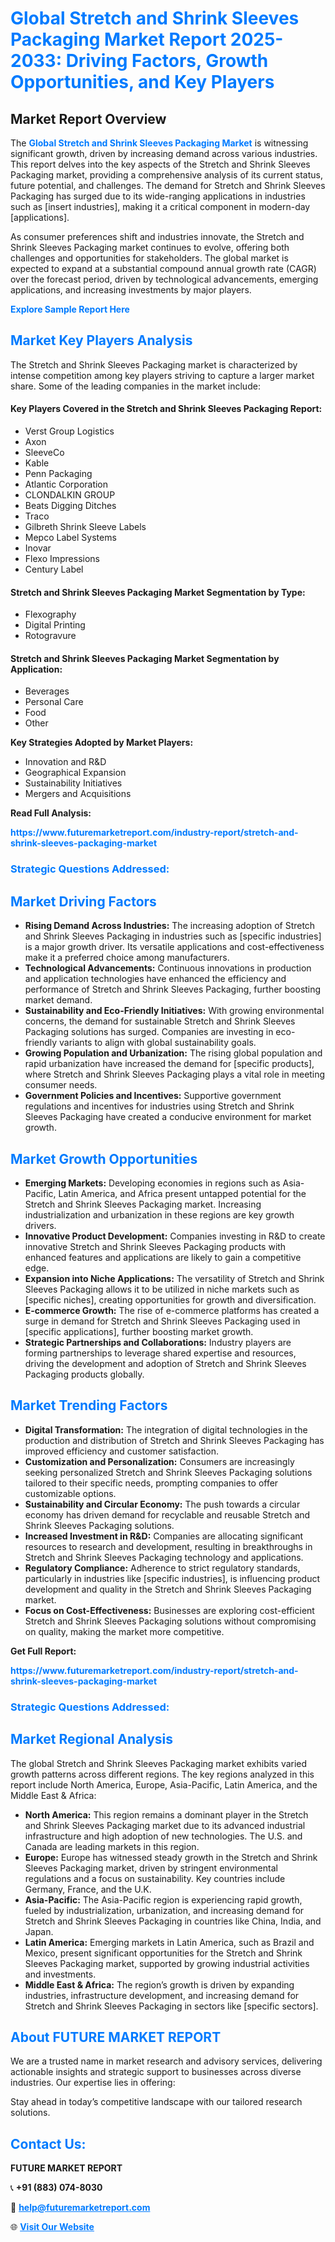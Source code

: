 <h1 style="color: #007BFF;">Global Stretch and Shrink Sleeves Packaging Market Report 2025-2033: Driving Factors, Growth Opportunities, and Key Players</h1>

<section id="overview">
<h2>Market Report Overview</h2>
<p>The <a href="https://www.futuremarketreport.com/industry-report/stretch-and-shrink-sleeves-packaging-market" style="color: #007BFF; text-decoration: none;"><strong>Global Stretch and Shrink Sleeves Packaging Market</strong></a> is witnessing significant growth, driven by increasing demand across various industries. This report delves into the key aspects of the Stretch and Shrink Sleeves Packaging market, providing a comprehensive analysis of its current status, future potential, and challenges. The demand for Stretch and Shrink Sleeves Packaging has surged due to its wide-ranging applications in industries such as [insert industries], making it a critical component in modern-day [applications].</p>
<p>As consumer preferences shift and industries innovate, the Stretch and Shrink Sleeves Packaging market continues to evolve, offering both challenges and opportunities for stakeholders. The global market is expected to expand at a substantial compound annual growth rate (CAGR) over the forecast period, driven by technological advancements, emerging applications, and increasing investments by major players.</p>
</section>

<section id="overview">
<p><a href="https://www.futuremarketreport.com/request-sample/reportId=86645" style="color: #007BFF; text-decoration: none;"><strong>Explore Sample Report Here</strong></a></p>
</section>

<section id="key-players">
<h2 style="color: #007BFF;">Market Key Players Analysis</h2>
<p>The Stretch and Shrink Sleeves Packaging market is characterized by intense competition among key players striving to capture a larger market share. Some of the leading companies in the market include:</p>
<h4>Key Players Covered in the Stretch and Shrink Sleeves Packaging Report:</h4>
<ul><li>Verst Group Logistics</li><li>Axon</li><li>SleeveCo</li><li>Kable</li><li>Penn Packaging</li><li>Atlantic Corporation</li><li>CLONDALKIN GROUP</li><li>Beats Digging Ditches</li><li>Traco</li><li>Gilbreth Shrink Sleeve Labels</li><li>Mepco Label Systems</li><li>Inovar</li><li>Flexo Impressions</li><li>Century Label</li></ul>
<h4>Stretch and Shrink Sleeves Packaging Market Segmentation by Type:</h4>
<ul><li>Flexography</li><li>Digital Printing</li><li>Rotogravure</li></ul>

<h4>Stretch and Shrink Sleeves Packaging Market Segmentation by Application:</h4>
<ul><li>Beverages</li><li>Personal Care</li><li>Food</li><li>Other</li></ul>
<p><strong>Key Strategies Adopted by Market Players:</strong></p>
<ul>
<li>Innovation and R&D</li>
<li>Geographical Expansion</li>
<li>Sustainability Initiatives</li>
<li>Mergers and Acquisitions</li>
</ul>
</section>

<section>
<p><strong>Read Full Analysis: </strong></p><a href="https://www.futuremarketreport.com/industry-report/stretch-and-shrink-sleeves-packaging-market" style="color: #007BFF; text-decoration: none;"><strong>https://www.futuremarketreport.com/industry-report/stretch-and-shrink-sleeves-packaging-market</strong></a>
<h3 style="color: #007BFF;">Strategic Questions Addressed:</h3>
</section>

<section id="driving-factors">
<h2 style="color: #007BFF;">Market Driving Factors</h2>
<ul>
<li><strong>Rising Demand Across Industries:</strong> The increasing adoption of Stretch and Shrink Sleeves Packaging in industries such as [specific industries] is a major growth driver. Its versatile applications and cost-effectiveness make it a preferred choice among manufacturers.</li>
<li><strong>Technological Advancements:</strong> Continuous innovations in production and application technologies have enhanced the efficiency and performance of Stretch and Shrink Sleeves Packaging, further boosting market demand.</li>
<li><strong>Sustainability and Eco-Friendly Initiatives:</strong> With growing environmental concerns, the demand for sustainable Stretch and Shrink Sleeves Packaging solutions has surged. Companies are investing in eco-friendly variants to align with global sustainability goals.</li>
<li><strong>Growing Population and Urbanization:</strong> The rising global population and rapid urbanization have increased the demand for [specific products], where Stretch and Shrink Sleeves Packaging plays a vital role in meeting consumer needs.</li>
<li><strong>Government Policies and Incentives:</strong> Supportive government regulations and incentives for industries using Stretch and Shrink Sleeves Packaging have created a conducive environment for market growth.</li>
</ul>
</section>

<section id="growth-opportunities">
<h2 style="color: #007BFF;">Market Growth Opportunities</h2>
<ul>
<li><strong>Emerging Markets:</strong> Developing economies in regions such as Asia-Pacific, Latin America, and Africa present untapped potential for the Stretch and Shrink Sleeves Packaging market. Increasing industrialization and urbanization in these regions are key growth drivers.</li>
<li><strong>Innovative Product Development:</strong> Companies investing in R&D to create innovative Stretch and Shrink Sleeves Packaging products with enhanced features and applications are likely to gain a competitive edge.</li>
<li><strong>Expansion into Niche Applications:</strong> The versatility of Stretch and Shrink Sleeves Packaging allows it to be utilized in niche markets such as [specific niches], creating opportunities for growth and diversification.</li>
<li><strong>E-commerce Growth:</strong> The rise of e-commerce platforms has created a surge in demand for Stretch and Shrink Sleeves Packaging used in [specific applications], further boosting market growth.</li>
<li><strong>Strategic Partnerships and Collaborations:</strong> Industry players are forming partnerships to leverage shared expertise and resources, driving the development and adoption of Stretch and Shrink Sleeves Packaging products globally.</li>
</ul>
</section>

<section id="trending-factors">
<h2 style="color: #007BFF;">Market Trending Factors</h2>
<ul>
<li><strong>Digital Transformation:</strong> The integration of digital technologies in the production and distribution of Stretch and Shrink Sleeves Packaging has improved efficiency and customer satisfaction.</li>
<li><strong>Customization and Personalization:</strong> Consumers are increasingly seeking personalized Stretch and Shrink Sleeves Packaging solutions tailored to their specific needs, prompting companies to offer customizable options.</li>
<li><strong>Sustainability and Circular Economy:</strong> The push towards a circular economy has driven demand for recyclable and reusable Stretch and Shrink Sleeves Packaging solutions.</li>
<li><strong>Increased Investment in R&D:</strong> Companies are allocating significant resources to research and development, resulting in breakthroughs in Stretch and Shrink Sleeves Packaging technology and applications.</li>
<li><strong>Regulatory Compliance:</strong> Adherence to strict regulatory standards, particularly in industries like [specific industries], is influencing product development and quality in the Stretch and Shrink Sleeves Packaging market.</li>
<li><strong>Focus on Cost-Effectiveness:</strong> Businesses are exploring cost-efficient Stretch and Shrink Sleeves Packaging solutions without compromising on quality, making the market more competitive.</li>
</ul>
</section>

<section>
<p><strong>Get Full Report: </strong></p><a href="https://www.futuremarketreport.com/industry-report/stretch-and-shrink-sleeves-packaging-market" style="color: #007BFF; text-decoration: none;"><strong>https://www.futuremarketreport.com/industry-report/stretch-and-shrink-sleeves-packaging-market</strong></a>
<h3 style="color: #007BFF;">Strategic Questions Addressed:</h3>
</section>


<section id="regional-analysis">
<h2 style="color: #007BFF;">Market Regional Analysis</h2>
<p>The global Stretch and Shrink Sleeves Packaging market exhibits varied growth patterns across different regions. The key regions analyzed in this report include North America, Europe, Asia-Pacific, Latin America, and the Middle East & Africa:</p>
<ul>
<li><strong>North America:</strong> This region remains a dominant player in the Stretch and Shrink Sleeves Packaging market due to its advanced industrial infrastructure and high adoption of new technologies. The U.S. and Canada are leading markets in this region.</li>
<li><strong>Europe:</strong> Europe has witnessed steady growth in the Stretch and Shrink Sleeves Packaging market, driven by stringent environmental regulations and a focus on sustainability. Key countries include Germany, France, and the U.K.</li>
<li><strong>Asia-Pacific:</strong> The Asia-Pacific region is experiencing rapid growth, fueled by industrialization, urbanization, and increasing demand for Stretch and Shrink Sleeves Packaging in countries like China, India, and Japan.</li>
<li><strong>Latin America:</strong> Emerging markets in Latin America, such as Brazil and Mexico, present significant opportunities for the Stretch and Shrink Sleeves Packaging market, supported by growing industrial activities and investments.</li>
<li><strong>Middle East & Africa:</strong> The region’s growth is driven by expanding industries, infrastructure development, and increasing demand for Stretch and Shrink Sleeves Packaging in sectors like [specific sectors].</li>
</ul>
</section>

<footer>
<h2 style="color: #007BFF;">About FUTURE MARKET REPORT</h2>
<p>We are a trusted name in market research and advisory services, delivering actionable insights and strategic support to businesses across diverse industries. Our expertise lies in offering:</p>

<p>Stay ahead in today’s competitive landscape with our tailored research solutions.</p>

<h2 style="color: #007BFF;">Contact Us:</h2>
<p><strong>FUTURE MARKET REPORT</strong></p>
<p>📞 <strong>+91 (883) 074-8030</strong></p>
<p>📧 <strong><a href="mailto:help@futuremarketreport.com" style="color: #007BFF;">help@futuremarketreport.com</a></strong></p>
<p>🌐 <strong><a href="https://www.futuremarketreport.com/" style="color: #007BFF;">Visit Our Website</a></strong></p>
</footer>